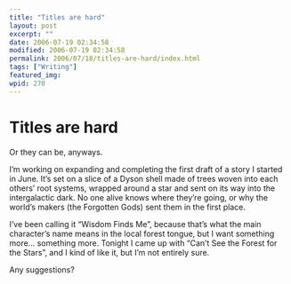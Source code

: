 ```yaml
---
title: "Titles are hard"
layout: post
excerpt: ""
date: 2006-07-19 02:34:58
modified: 2006-07-19 02:34:58
permalink: 2006/07/18/titles-are-hard/index.html
tags: ["Writing"]
featured_img: 
wpid: 270
---
```


# Titles are hard

Or they can be, anyways.

I’m working on expanding and completing the first draft of a story I started in June. It’s set on a slice of a Dyson shell made of trees woven into each others’ root systems, wrapped around a star and sent on its way into the intergalactic dark. No one alive knows where they’re going, or why the world’s makers (the Forgotten Gods) sent them in the first place.

I’ve been calling it “Wisdom Finds Me”, because that’s what the main character’s name means in the local forest tongue, but I want something more… something more. Tonight I came up with “Can’t See the Forest for the Stars”, and I kind of like it, but I’m not entirely sure.

Any suggestions?